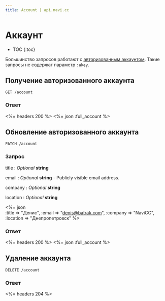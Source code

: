 ```yaml
---
title: Account | api.navi.cc
---
```


# Аккаунт

* TOC
{:toc}

Большинство запросов работают с [авторизованным аккаунтом](/v1/#authentication).
Такие запросы не содержат параметр `:akey`.

## Получение авторизованного аккаунта

    GET /account

### Ответ

<%= headers 200 %>
<%= json :full_account %>

## Обновление авторизованного аккаунта

    PATCH /account

### Запрос

title
: _Optional_ **string**

email
: _Optional_ **string** - Publicly visible email address.

company
: _Optional_ **string**

location
: _Optional_ **string**


<%= json \
    :title    => "Денис",
    :email    => "denis@batrak.com",
    :company  => "NaviCC",
    :location => "Днепропетровск"
%>

### Ответ

<%= headers 200 %>
<%= json :full_account %>



## Удаление аккаунта

    DELETE /account

### Ответ

<%= headers 204 %>